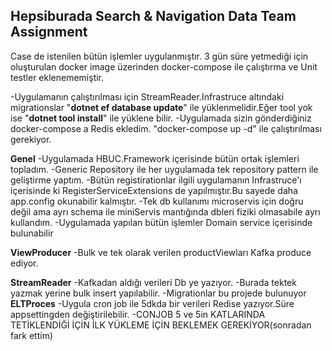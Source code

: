 
## Hepsiburada Search & Navigation Data Team Assignment
Case de istenilen bütün işlemler uygulanmıştır.
3 gün süre yetmediği için oluşturulan docker image üzerinden docker-compose ile çalıştırma ve Unit testler eklenememiştir.

-Uygulamanın çalıştırılması için StreamReader.Infrastruce altındaki migrationslar "**dotnet ef database update**" ile yüklenmelidir.Eğer tool yok ise "**dotnet tool install**" ile yüklene bilir.
-Uygulamada sizin gönderdiğiniz docker-compose a Redis ekledim. "docker-compose up -d" ile çalıştırılması gerekiyor.

**Genel**
	-Uygulamada HBUC.Framework içerisinde bütün ortak işlemleri topladım.
	-Generic Repository ile her uygulamada tek repository pattern ile geliştirme yaptım.
	-Bütün registirationlar ilgili uygulamanın Infrastruce'ı içerisinde ki RegisterServiceExtensions de yapılmıştır.Bu sayede daha app.config okunabilir kalmıştır.
	-Tek db kullanımı microservis için doğru değil ama ayrı schema ile miniServis mantığında dbleri fiziki olmasabile ayrı kullandım.
	-Uygulamada yapılan bütün işlemler Domain service içerisinde bulunabilir
	

**ViewProducer**
	-Bulk ve tek olarak verilen productViewları Kafka produce ediyor.


**StreamReader**
	-Kafkadan aldığı verileri Db ye yazıyor.
	-Burada tektek yazmak yerine bulk insert yapılabilir.
	-Migrationlar bu projede bulunuyor
**ELTProces**
	-Uygula cron job ile 5dkda bir verileri Redise yazıyor.Süre appsettingden değiştirilebilir.
	-CONJOB 5 ve 5in KATLARINDA TETİKLENDİĞİ İÇİN İLK YÜKLEME İÇİN BEKLEMEK GEREKİYOR(sonradan fark ettim)
	
	
